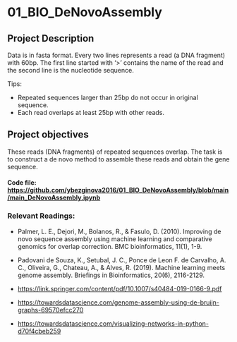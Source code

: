 # 01_BIO_DeNovoAssembly

## Project Description

Data is in fasta format. Every two lines represents a read (a DNA fragment) with 60bp. The first line started with ‘>’ contains the name of the read and the second line is the nucleotide sequence. 

Tips: 
- Repeated sequences larger than 25bp do not occur in original sequence. 
- Each read overlaps at least 25bp with other reads.

## Project objectives
These reads (DNA fragments) of repeated sequences overlap. The task is to construct a de novo method to assemble these reads and obtain the gene sequence. 

#### Code file: https://github.com/ybezginova2016/01_BIO_DeNovoAssembly/blob/main/main_DeNovoAssembly.ipynb

### Relevant Readings:

- Palmer, L. E., Dejori, M., Bolanos, R., & Fasulo, D. (2010). Improving de novo sequence assembly using machine learning and comparative genomics for overlap correction. BMC bioinformatics, 11(1), 1-9.

- Padovani de Souza, K., Setubal, J. C., Ponce de Leon F. de Carvalho, A. C., Oliveira, G., Chateau, A., & Alves, R. (2019). Machine learning meets genome assembly. Briefings in Bioinformatics, 20(6), 2116-2129.

- https://link.springer.com/content/pdf/10.1007/s40484-019-0166-9.pdf
- https://towardsdatascience.com/genome-assembly-using-de-bruijn-graphs-69570efcc270
- https://towardsdatascience.com/visualizing-networks-in-python-d70f4cbeb259
